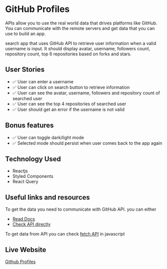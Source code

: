# GitHub Profiles


APIs allow you to use the real world data that drives platforms like GitHub. You can communicate with the remote servers and get data that you can use to build an app.

search app that uses GitHub API to retrieve user information when a valid username is input. It should display avatar, username, followers count, repository count, top 6 repositories based on forks and stars.

## User Stories

-   ✅ User can enter a username
-   ✅ User can click on search button to retrieve information
-   ✅ User can see the avatar, username, followers and repository count of searched user
-   ✅ User can see the top 4 repositories of searched user
-   ✅ User should get an error if the username is not valid

## Bonus features
-  ✅ User can toggle dark/light mode
-  ✅ Selected mode should persist when user comes back to the app again

## Technology Used
- Reactjs
- Styled Components
- React Query

## Useful links and resources
To get the data you need to communicate with GitHub API. you can either

- [Read Docs](https://developer.github.com/v3/)
- [Check API directly](https://api.github.com/users/fail2ban1337)

To get data from API you can check [fetch API](https://axios-http.com/docs/intro) in javascript


## Live Website
[Github Profiles](https://fail2ban-github-profiles.netlify.com/)

